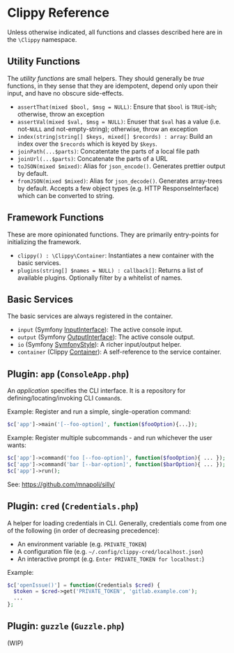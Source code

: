 # Clippy Reference

Unless otherwise indicated, all functions and classes described here are in the `\Clippy` namespace.

## Utility Functions

The *utility functions* are small helpers.  They should generally be *true* functions, in they sense that they are idempotent, depend only upon their input, and have no obscure side-effects.

* `assertThat(mixed $bool, $msg = NULL)`: Ensure that `$bool` is `TRUE`-ish; otherwise, throw an exception
* `assertVal(mixed $val, $msg = NULL)`: Enuser that `$val` has a value (i.e. not-`NULL` and not-empty-string); otherwise, throw an exception
* `index(string|string[] $keys, mixed[] $records) : array`: Build an index over the `$records` which is keyed by `$keys`.
* `joinPath(...$parts)`: Concatentate the parts of a local file path
* `joinUrl(...$parts)`: Concatenate the parts of a URL
* `toJSON(mixed $mixed)`: Alias for `json_encode()`. Generates prettier output by default.
* `fromJSON(mixed $mixed)`: Alias for `json_decode()`. Generates array-trees by default. Accepts a few object types (e.g. HTTP ResponseInterface) which can be converted to string.

## Framework Functions

These are more opinionated functions. They are primarily entry-points for initializing the framework.

* `clippy() : \Clippy\Container`: Instantiates a new container with the basic services.
* `plugins(string[] $names = NULL) : callback[]`: Returns a list of available plugins. Optionally filter by a whitelist of names.

## Basic Services

The basic services are always registered in the container.

* `input` (Symfony [InputInterface](https://github.com/symfony/symfony/blob/3.4/src/Symfony/Component/Console/Input/InputInterface.php)): The active console input.
* `output` (Symfony [OutputInterface](https://github.com/symfony/symfony/blob/3.4/src/Symfony/Component/Console/Output/OutputInterface.php)): The active console output.
* `io` (Symfony [SymfonyStyle](https://github.com/symfony/symfony/blob/3.4/src/Symfony/Component/Console/Style/SymfonyStyle.php)): A richer input/output helper.
* `container` (Clippy [Container](https://github.com/clippy-php/container)): A self-reference to the service container.

## Plugin: `app` (`ConsoleApp.php`)

An *application* specifies the CLI interface. It is a repository for defining/locating/invoking CLI `Command`s.

Example: Register and run a simple, single-operation command:

```php
$c['app']->main('[--foo-option]', function($fooOption){...});
```

Example: Register multiple subcommands - and run whichever the user wants:

```php
$c['app']->command('foo [--foo-option]', function($fooOption){ ... });
$c['app']->command('bar [--bar-option]', function($barOption){ ... });
$c['app']->run();
```

See: https://github.com/mnapoli/silly/

## Plugin: `cred` (`Credentials.php`)

A helper for loading credentials in CLI. Generally, credentials come from one of the following (in order of decreasing precedence):

* An environment variable (e.g. `PRIVATE_TOKEN`)
* A configuration file (e.g. `~/.config/clippy-cred/localhost.json`)
* An interactive prompt (e.g. `Enter PRIVATE_TOKEN for localhost:`)

Example:

```php
$c['openIssue()'] = function(Credentials $cred) {
  $token = $cred->get('PRIVATE_TOKEN', 'gitlab.example.com');
  ...
};
```

## Plugin: `guzzle` (`Guzzle.php`)

(WIP)
